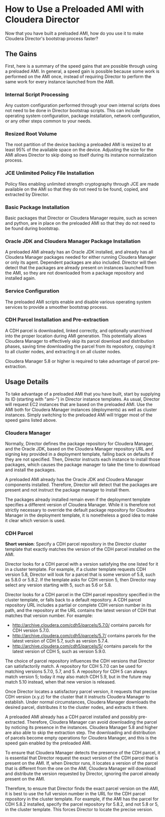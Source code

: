 # How to Use a Preloaded AMI with Cloudera Director

Now that you have built a preloaded AMI, how do you use it to make Cloudera Director's bootstrap process faster?

## The Gains

First, here is a summary of the speed gains that are possible through using a preloaded AMI. In general, a speed gain is possible because some work is performed on the AMI once, instead of requiring Director to perform the same work for every instance launched from the AMI.

### Internal Script Processing

Any custom configuration performed through your own internal scripts does not need to be done in Director bootstrap scripts. This can include operating system configuration, package installation, network configuration, or any other steps common to your needs.

### Resized Root Volume

The root partition of the device backing a preloaded AMI is resized to at least 95% of the available space on the device. Adjusting the size for the AMI allows Director to skip doing so itself during its instance normalization process.

### JCE Unlimited Policy File Installation

Policy files enabling unlimited strength cryptography through JCE are made available on the AMI so that they do not need to be found, copied, and extracted by Director.

### Basic Package Installation

Basic packages that Director or Cloudera Manager require, such as screen and python, are in place on the preloaded AMI so that they do not need to be found during bootstrap.

### Oracle JDK and Cloudera Manager Package Installation

A preloaded AMI already has an Oracle JDK installed, and already has all Cloudera Manager packages needed for either running Cloudera Manager or only its agent. Dependent packages are also included. Director will then detect that the packages are already present on instances launched from the AMI, so they are not downloaded from a package repository and installed again.

### Service Configuration

The preloaded AMI scripts enable and disable various operating system services to provide a smoother bootstrap process.

### CDH Parcel Installation and Pre-extraction

A CDH parcel is downloaded, linked correctly, and optionally unarchived into the proper location during AMI generation. This potentially allows Cloudera Manager to effectively skip its parcel download and distribution phases, saving time downloading the parcel from its repository, copying it to all cluster nodes, and extracting it on all cluster nodes.

Cloudera Manager 5.8 or higher is required to take advantage of parcel pre-extraction.

## Usage Details

To take advantage of a preloaded AMI that you have built, start by supplying its ID (starting with "ami-") in Director instance templates. As usual, Director will request EC2 instances that are based on the preloaded AMI. Use the AMI both for Cloudera Manager instances (deployments) as well as cluster instances. Simply switching to the preloaded AMI will trigger most of the speed gains listed above.

### Cloudera Manager

Normally, Director defines the package repository for Cloudera Manager, and the Oracle JDK, based on the Cloudera Manager repository URL and signing key provided in a deployment template, falling back on defaults if they are not specified. Then, Director instructs each instance to install those packages, which causes the package manager to take the time to download and install the packages.

A preloaded AMI already has the Oracle JDK and Cloudera Manager components installed. Therefore, Director will detect that the packages are present and not instruct the package manager to install them.

The packages already installed remain even if the deployment template specifies a different version of Cloudera Manager. While it is therefore not strictly necessary to override the default package repository for Cloudera Manager in the deployment template, it is nonetheless a good idea to make it clear which version is used.

### CDH Parcel

**Short version**: Specify a CDH parcel repository in the Director cluster template that exactly matches the version of the CDH parcel installed on the AMI.

Director looks for a CDH parcel with a version satisfying the one listed for it in a cluster template. For example, if a cluster template requests CDH version 5.8, Director will look for a parcel that is some version of 5.8, such as 5.8.0 or 5.8.2. If the template asks for CDH version 5, then Director may select any version starting with 5, such as 5.6 or 5.8.

Director looks for a CDH parcel in the CDH parcel repository specified in the cluster template, or falls back to a default repository. A CDH parcel repository URL includes a partial or complete CDH version number in its path, and the repository at the URL contains the latest version of CDH that matches that version number. For example:

* http://archive.cloudera.com/cdh5/parcels/5.7.0/ contains parcels for CDH version 5.7.0.
* http://archive.cloudera.com/cdh5/parcels/5.7/ contains parcels for the latest version of CDH 5.7, such as version 5.7.4.
* http://archive.cloudera.com/cdh5/parcels/5/ contains parcels for the latest version of CDH 5, such as version 5.9.0.

The choice of parcel repository influences the CDH versions that Director can satisfactorily match. A repository for CDH 5.7.0 can be used for matching versions 5.7.0, 5.7, and 5. A repository for CDH 5 can always match version 5; today it may also match CDH 5.9, but in the future may match 5.10 instead, when that new version is released.

Once Director locates a satisfactory parcel version, it requests that precise CDH version (x.y.z) for the cluster that it instructs Cloudera Manager to establish. Under normal circumstances, Cloudera Manager downloads the desired parcel, distributes it to the cluster nodes, and extracts it there.

A preloaded AMI already has a CDH parcel installed and possibly pre-extracted. Therefore, Cloudera Manager can avoid downloading the parcel by noticing its presence in the instances. Cloudera Manager 5.8 and higher are also able to skip the extraction step. The downloading and distribution of parcels become empty operations for Cloudera Manager, and this is the speed gain enabled by the preloaded AMI.

To ensure that Cloudera Manager detects the presence of the CDH parcel, it is essential that Director request the exact version of the CDH parcel that is present on the AMI. If, when Director runs, it locates a version of the parcel that is different from the one on the AMI, Cloudera Manager will download and distribute the version requested by Director, ignoring the parcel already present on the AMI.

Therefore, to ensure that Director finds the exact parcel version on the AMI, it is best to use the full version number in the URL for the CDH parcel repository in the cluster template. For example, if the AMI has the parcel for CDH 5.8.2 installed, specify the parcel repository for 5.8.2, and not 5.8 or 5, in the cluster template. This forces Director to locate the precise version.
